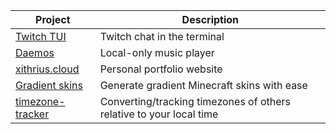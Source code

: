 [twitch-tui]: https://github.com/Xithrius/twitch-tui
[daemos]: https://github.com/Xithrius/daemos
[xithrius.cloud]: https://github.com/Xithrius/xithrius.cloud
[gradient-skins]: https://github.com/Xithrius/gradient-skins
[timezone-tracker]: https://github.com/Xithrius/timezone-tracker

| Project                              | Description                                                         |
| ------------------------------------ | ------------------------------------------------------------------- |
| [Twitch TUI](twitch-tui)             | Twitch chat in the terminal                                         |
| [Daemos](daemos)                     | Local-only music player                                             |
| [xithrius.cloud](xithrius.cloud)     | Personal portfolio website                                          |
| [Gradient skins](gradient-skins)     | Generate gradient Minecraft skins with ease                         |
| [timezone-tracker](timezone-tracker) | Converting/tracking timezones of others relative to your local time |
